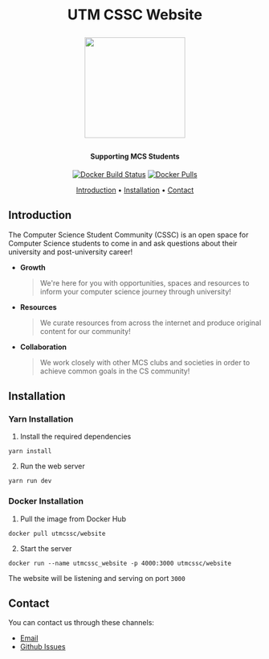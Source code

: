 <h1 align="center">
  <p align="center">UTM CSSC Website</p>
  <p align="center" width="100%">
  <a href="https://cssc.utm.utoronto.ca/">
    <img src="/assets/logo/cssc-logo.png" width="200px" align="center">
  </a>
  </p>
  <h4 align="center">Supporting MCS Students</h4>
  <p align="center" width="100%">
    <a href="https://cssc.utm.utoronto.ca/"></a>
  </p>
</h1>
<p align="center">
  <a href="https://hub.docker.com/r/utmcssc/website"><img src="https://img.shields.io/docker/cloud/build/utmcssc/website" alt="Docker Build Status"></a>
  <a href="https://hub.docker.com/r/utmcssc/website"><img src="https://img.shields.io/docker/pulls/utmcssc/website" alt="Docker Pulls"></a>
</p>

<p align="center">
  <a href="#introduction">Introduction</a> •
  <a href="#installation">Installation</a> •
  <a href="#contact">Contact</a>
</p>

## Introduction

The Computer Science Student Community (CSSC) is an open space for Computer
Science students to come in and ask questions about their university and
post-university career!

- **Growth**

  > We're here for you with opportunities, spaces and resources to inform your
  > computer science journey through university!

- **Resources**

  > We curate resources from across the internet and produce original content
  > for our community!

- **Collaboration**
  > We work closely with other MCS clubs and societies in order to achieve
  > common goals in the CS community!

## Installation
### Yarn Installation
1. Install the required dependencies

```
yarn install
```

2. Run the web server

```
yarn run dev
```

### Docker Installation
1. Pull the image from Docker Hub
```
docker pull utmcssc/website
```

2. Start the server
```
docker run --name utmcssc_website -p 4000:3000 utmcssc/website
```
The website will be listening and serving on port `3000`


## Contact

You can contact us through these channels:

- [Email](mailto:cssc.utm@utoronto.ca)
- [Github Issues](https://github.com/utm-cssc/website/issues)
